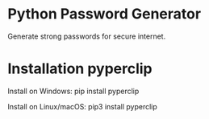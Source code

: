 # Python Password Generator
Generate strong passwords for secure internet.

# Installation pyperclip 
Install on Windows: pip install pyperclip

Install on Linux/macOS: pip3 install pyperclip


